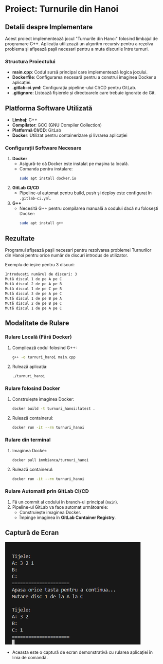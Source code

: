 # Proiect: Turnurile din Hanoi

## Detalii despre Implementare
Acest proiect implementează jocul "Turnurile din Hanoi" folosind limbajul de programare C++. Aplicația utilizează un algoritm recursiv pentru a rezolva problema și afișează pașii necesari pentru a muta discurile între turnuri.

### Structura Proiectului
- **main.cpp**: Codul sursă principal care implementează logica jocului.
- **Dockerfile**: Configurarea necesară pentru a construi imaginea Docker a aplicației.
- **.gitlab-ci.yml**: Configurația pipeline-ului CI/CD pentru GitLab.
- **.gitignore**: Listează fișierele și directoarele care trebuie ignorate de Git.

## Platforma Software Utilizată
- **Limbaj**: C++
- **Compilator**: GCC (GNU Compiler Collection)
- **Platformă CI/CD**: GitLab
- **Docker**: Utilizat pentru containerizare și livrarea aplicației

### Configurații Software Necesare
1. **Docker**
   - Asigură-te că Docker este instalat pe mașina ta locală.
   - Comanda pentru instalare:
     ```bash
     sudo apt install docker.io
     ```
2. **GitLab CI/CD**
   - Pipeline-ul automat pentru build, push și deploy este configurat în `.gitlab-ci.yml`.
3. **G++**
   - Necesită G++ pentru compilarea manuală a codului dacă nu folosești Docker:
     ```bash
     sudo apt install g++
     ```

## Rezultate
Programul afișează pașii necesari pentru rezolvarea problemei Turnurilor din Hanoi pentru orice număr de discuri introdus de utilizator. 

Exemplu de ieșire pentru 3 discuri:
```
Introduceți numărul de discuri: 3
Mută discul 1 de pe A pe C
Mută discul 2 de pe A pe B
Mută discul 1 de pe C pe B
Mută discul 3 de pe A pe C
Mută discul 1 de pe B pe A
Mută discul 2 de pe B pe C
Mută discul 1 de pe A pe C
```

## Modalitate de Rulare

### Rulare Locală (Fără Docker)
1. Compilează codul folosind G++:
   ```bash
   g++ -o turnuri_hanoi main.cpp
   ```
2. Rulează aplicația:
   ```bash
   ./turnuri_hanoi
   ```

### Rulare folosind Docker
1. Construiește imaginea Docker:
   ```bash
   docker build -t turnuri_hanoi:latest .
   ```
2. Rulează containerul:
   ```bash
   docker run -it --rm turnuri_hanoi
   ```
### Rulare din terminal
1. Imaginea Docker:
   ```bash
   docker pull immbianca/turnuri_hanoi
   ```
2. Rulează containerul:
   ```bash
   docker run -it --rm turnuri_hanoi
   ```
### Rulare Automată prin GitLab CI/CD
1. Fă un commit al codului în branch-ul principal (`main`).
2. Pipeline-ul GitLab va face automat următoarele:
   - Construiește imaginea Docker.
   - Împinge imaginea în **GitLab Container Registry**.

## Captură de Ecran
![Captură de ecran a aplicației](secventa.png)
   - Aceasta este o captură de ecran demonstrativă cu rularea aplicației în linia de comandă.
